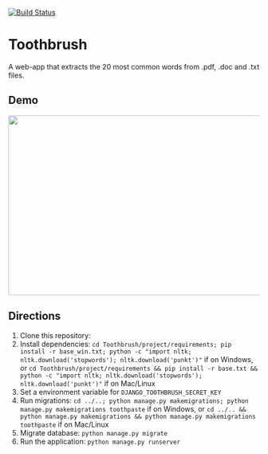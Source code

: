 [![Build Status](https://img.shields.io/travis/marcelovicentegc/Toothbrush.svg?branch=master&style=flat-square)](https://travis-ci.org/marcelovicentegc/Toothbrush)

# Toothbrush

A web-app that extracts the 20 most common words from .pdf, .doc and .txt files.

## Demo

<img src="https://github.com/marcelovicentegc/Toothbrush/blob/master/Toothbrush.gif" width="640" height="360" />

## Directions

1. Clone this repository:
2. Install dependencies: `cd Toothbrush/project/requirements; pip install -r base_win.txt; python -c "import nltk; nltk.download('stopwords'); nltk.download('punkt')"` if on Windows, or `cd Toothbrush/project/requirements && pip install -r base.txt && python -c "import nltk; nltk.download('stopwords'); nltk.download('punkt')"` if on Mac/Linux
3. Set a environment variable for `DJANGO_TOOTHBRUSH_SECRET_KEY`
4. Run migrations: `cd ../..; python manage.py makemigrations; python manage.py makemigrations toothpaste` if on Windows, or `cd ../.. && python manage.py makemigrations && python manage.py makemigrations toothpaste` if on Mac/Linux
5. Migrate database: `python manage.py migrate`
6. Run the application: `python manage.py runserver`
